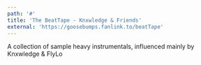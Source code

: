 ```yaml
---
path: '#'
title: 'The BeatTape - Knxwledge & Friends'
external: 'https://goosebumps.fanlink.to/beatTape'
---
```

A collection of sample heavy instrumentals, influenced mainly by Knxwledge & FlyLo